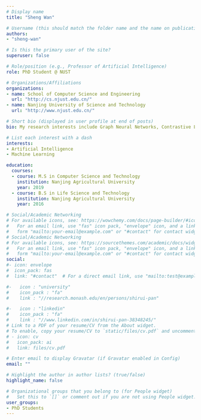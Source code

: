 ```yaml
---
# Display name
title: "Sheng Wan"

# Username (this should match the folder name and the name on publications)
authors:
- "sheng-wan"

# Is this the primary user of the site?
superuser: false

# Role/position (e.g., Professor of Artificial Intelligence)
role: PhD Student @ NUST

# Organizations/Affiliations
organizations:
- name: School of Computer Science and Engineering
  url: "http://cs.njust.edu.cn/"
- name: Nanjing University of Science and Technology
  url: "http://www.njust.edu.cn/"

# Short bio (displayed in user profile at end of posts)
bio: My research interests include Graph Neural Networks, Contrastive Learning, and Hyperspectral Image Processing.

# List each interest with a dash
interests:
- Artificial Intelligence
- Machine Learning

education:
  courses:
  - course: M.S in Computer Science and Technology
    institution: Nanjing Agricultural University
    year: 2019
  - course: B.S in Life Science and Technology
    institution: Nanjing Agricultural University
    year: 2016

# Social/Academic Networking
# For available icons, see: https://wowchemy.com/docs/page-builder/#icons
#   For an email link, use "fas" icon pack, "envelope" icon, and a link in the
#   form "mailto:your-email@example.com" or "#contact" for contact widget.
# Social/Academic Networking
# For available icons, see: https://sourcethemes.com/academic/docs/widgets/#icons
#   For an email link, use "fas" icon pack, "envelope" icon, and a link in the
#   form "mailto:your-email@example.com" or "#contact" for contact widget.
social:
#- icon: envelope
#  icon_pack: fas
#  link: "#contact"  # For a direct email link, use "mailto:test@example.org".

#-   icon : "university"
#    icon_pack : "fa"
#    link : "//research.monash.edu/en/persons/shirui-pan"

#-   icon : "linkedin"
#    icon_pack : "fa"
#    link : "//www.linkedin.com/in/shirui-pan-38348245/"
# Link to a PDF of your resume/CV from the About widget.
# To enable, copy your resume/CV to `static/files/cv.pdf` and uncomment the lines below.
# - icon: cv
#   icon_pack: ai
#   link: files/cv.pdf

# Enter email to display Gravatar (if Gravatar enabled in Config)
email: ""

# Highlight the author in author lists? (true/false)
highlight_name: false

# Organizational groups that you belong to (for People widget)
#   Set this to `[]` or comment out if you are not using People widget.
user_groups:
- PhD Students
---
```

